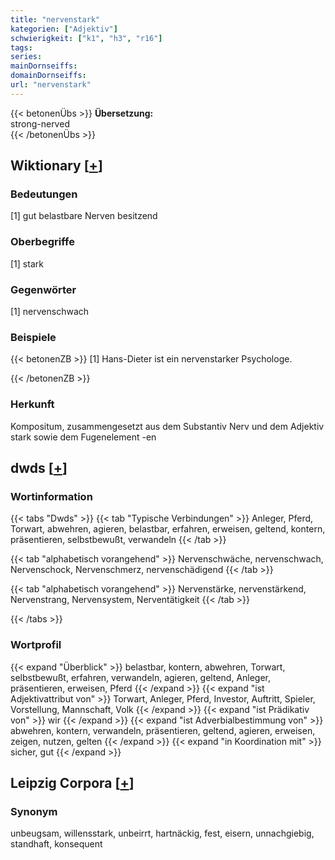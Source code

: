 ```yaml
---
title: "nervenstark"
kategorien: ["Adjektiv"]
schwierigkeit: ["k1", "h3", "r16"]
tags:
series:
mainDornseiffs:
domainDornseiffs:
url: "nervenstark"
---
```


{{< betonenÜbs >}}
**Übersetzung:**  
strong-nerved  
{{< /betonenÜbs >}}

## Wiktionary [[+](https://de.wiktionary.org/wiki/nervenstark)]

### Bedeutungen
[1] gut belastbare Nerven besitzend  

### Oberbegriffe
[1] stark  

### Gegenwörter
[1] nervenschwach  

### Beispiele
{{< betonenZB >}}
[1] Hans-Dieter ist ein nervenstarker Psychologe.  

{{< /betonenZB >}}
### Herkunft
Kompositum, zusammengesetzt aus dem Substantiv Nerv und dem Adjektiv stark sowie dem Fugenelement -en  



## dwds [[+](https://www.dwds.de/wb/nervenstark)]

### Wortinformation
{{< tabs "Dwds" >}}
{{< tab "Typische Verbindungen" >}}
Anleger, Pferd, Torwart, abwehren, agieren, belastbar, erfahren, erweisen, geltend, kontern, präsentieren, selbstbewußt, verwandeln
{{< /tab >}}

{{< tab "alphabetisch vorangehend" >}}
Nervenschwäche, nervenschwach, Nervenschock, Nervenschmerz, nervenschädigend
{{< /tab >}}

{{< tab "alphabetisch vorangehend" >}}
Nervenstärke, nervenstärkend, Nervenstrang, Nervensystem, Nerventätigkeit
{{< /tab >}}

{{< /tabs >}}

### Wortprofil
{{< expand "Überblick" >}} belastbar, kontern, abwehren, Torwart, selbstbewußt, erfahren, verwandeln, agieren, geltend, Anleger, präsentieren, erweisen, Pferd {{< /expand >}}
{{< expand "ist Adjektivattribut von" >}} Torwart, Anleger, Pferd, Investor, Auftritt, Spieler, Vorstellung, Mannschaft, Volk {{< /expand >}}
{{< expand "ist Prädikativ von" >}} wir {{< /expand >}}
{{< expand "ist Adverbialbestimmung von" >}} abwehren, kontern, verwandeln, präsentieren, geltend, agieren, erweisen, zeigen, nutzen, gelten {{< /expand >}}
{{< expand "in Koordination mit" >}} sicher, gut {{< /expand >}}

## Leipzig Corpora [[+](https://corpora.uni-leipzig.de/en/res?word=nervenstark&corpusId=deu_newscrawl-public_2018)]


### Synonym
unbeugsam, willensstark, unbeirrt, hartnäckig, fest, eisern, unnachgiebig, standhaft, konsequent

